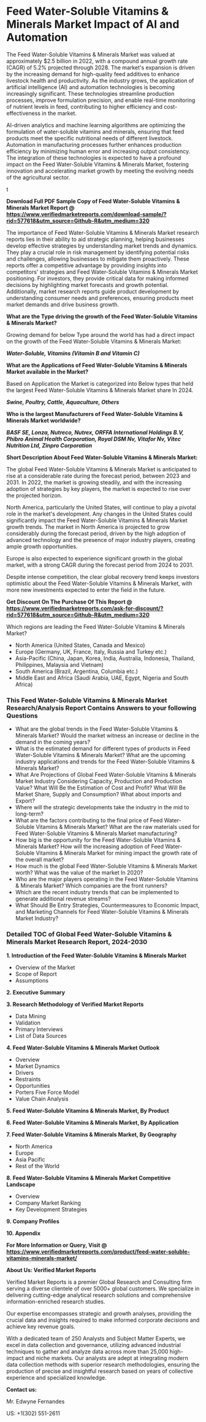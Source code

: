 <meta name="title" content="Global Feed Water-Soluble Vitamins & Minerals Market Impact of AI and Automation"><meta name="description" content="The Feed Water-Soluble Vitamins & Minerals Market was valued at approximately $2.5 billion in 2022, with a compound annual growth rate (CAGR) of 5.2% projected through"><meta name="title" content="Feed Water-Soluble Vitamins & Minerals Market Size, Share, Scope, Trends, Growth, Opportunities, Analysis, Forecast"><h1>Feed Water-Soluble Vitamins & Minerals Market Impact of AI and Automation</h1><p>The Feed Water-Soluble Vitamins & Minerals Market was valued at approximately $2.5 billion in 2022, with a compound annual growth rate (CAGR) of 5.2% projected through 2028. The market's expansion is driven by the increasing demand for high-quality feed additives to enhance livestock health and productivity. As the industry grows, the application of artificial intelligence (AI) and automation technologies is becoming increasingly significant. These technologies streamline production processes, improve formulation precision, and enable real-time monitoring of nutrient levels in feed, contributing to higher efficiency and cost-effectiveness in the market.</p><p>AI-driven analytics and machine learning algorithms are optimizing the formulation of water-soluble vitamins and minerals, ensuring that feed products meet the specific nutritional needs of different livestock. Automation in manufacturing processes further enhances production efficiency by minimizing human error and increasing output consistency. The integration of these technologies is expected to have a profound impact on the Feed Water-Soluble Vitamins & Minerals Market, fostering innovation and accelerating market growth by meeting the evolving needs of the agricultural sector.</p>t</p><p id="" class=""><strong>Download Full PDF Sample Copy of Feed Water-Soluble Vitamins & Minerals Market Report @ <a href="https://www.verifiedmarketreports.com/download-sample/?rid=577618&utm_source=Github-R&utm_medium=320" target="_blank">https://www.verifiedmarketreports.com/download-sample/?rid=577618&utm_source=Github-R&utm_medium=320</a></strong></p><p>The importance of&nbsp;Feed Water-Soluble Vitamins & Minerals Market research reports lies in their ability to aid strategic planning, helping businesses develop effective strategies by understanding market trends and dynamics. They play a crucial role in risk management by identifying potential risks and challenges, allowing businesses to mitigate them proactively. These reports offer a competitive advantage by providing insights into competitors' strategies and Feed Water-Soluble Vitamins & Minerals Market positioning. For investors, they provide critical data for making informed decisions by highlighting market forecasts and growth potential. Additionally, market research reports guide product development by understanding consumer needs and preferences, ensuring products meet market demands and drive business growth.</p><p><strong>What are the&nbsp;Type driving the growth of the Feed Water-Soluble Vitamins & Minerals Market?</strong></p><p id="" class="">Growing demand for below Type around the world has had a direct impact on the growth of the Feed Water-Soluble Vitamins & Minerals Market:</p><em><strong>Water-Soluble, Vitamins (Vitamin B and Vitamin C)</strong></em></p><strong>What are the&nbsp;Applications&nbsp;of Feed Water-Soluble Vitamins & Minerals Market available in the Market?</strong></p><p id="" class="">Based on Application the Market is categorized into Below types that held the largest Feed Water-Soluble Vitamins & Minerals Market share In 2024.</p><em><strong>Swine, Poultry, Cattle, Aquaculture, Others</strong></em></p><strong>Who is the largest Manufacturers of Feed Water-Soluble Vitamins & Minerals Market worldwide?</strong></p><p><em><strong>BASF SE, Lonza, Nutreco, Nutrex, ORFFA International Holdings B.V, Phibro Animal Health Corporation, Royal DSM Nv, Vitafor Nv, Vitec Nutrition Ltd, Zinpro Corporation</strong></em></p><p id="" class=""><strong>Short Description About Feed Water-Soluble Vitamins & Minerals Market:</strong></p><p>The global Feed Water-Soluble Vitamins & Minerals Market is anticipated to rise at a considerable rate during the forecast period, between 2023 and 2031. In 2022, the market is growing steadily, and with the increasing adoption of strategies by key players, the market is expected to rise over the projected horizon.</p><p>North America, particularly the United States, will continue to play a pivotal role in the market's development. Any changes in the United States could significantly impact the Feed Water-Soluble Vitamins & Minerals Market growth trends. The market in North America is projected to grow considerably during the forecast period, driven by the high adoption of advanced technology and the presence of major industry players, creating ample growth opportunities.</p><p>Europe is also expected to experience significant growth in the global market, with a strong CAGR during the forecast period from 2024 to 2031.</p><p>Despite intense competition, the clear global recovery trend keeps investors optimistic about the Feed Water-Soluble Vitamins & Minerals Market, with more new investments expected to enter the field in the future.</p><p id="" class=""><strong>Get Discount On The Purchase Of This Report @ <a href="https://www.verifiedmarketreports.com/ask-for-discount/?rid=577618&utm_source=Github-R&utm_medium=320" target="_blank">https://www.verifiedmarketreports.com/ask-for-discount/?rid=577618&utm_source=Github-R&utm_medium=320</a></strong></p>Which regions are leading the Feed Water-Soluble Vitamins & Minerals Market?</p><ul><li>North America (United States, Canada and Mexico)</li><li>Europe (Germany, UK, France, Italy, Russia and Turkey etc.)</li><li>Asia-Pacific (China, Japan, Korea, India, Australia, Indonesia, Thailand, Philippines, Malaysia and Vietnam)</li><li>South America (Brazil, Argentina, Columbia etc.)</li><li>Middle East and Africa (Saudi Arabia, UAE, Egypt, Nigeria and South Africa)</li></ul><h3 id="" class="">This Feed Water-Soluble Vitamins & Minerals Market Research/Analysis Report Contains Answers to your following Questions</h3><ul><li>What are the global trends in the Feed Water-Soluble Vitamins & Minerals Market? Would the market witness an increase or decline in the demand in the coming years?</li><li>What is the estimated demand for different types of products in Feed Water-Soluble Vitamins & Minerals Market? What are the upcoming industry applications and trends for the Feed Water-Soluble Vitamins & Minerals Market?</li><li>What Are Projections of Global Feed Water-Soluble Vitamins & Minerals Market Industry Considering Capacity, Production and Production Value? What Will Be the Estimation of Cost and Profit? What Will Be Market Share, Supply and Consumption? What about imports and Export?</li><li>Where will the strategic developments take the industry in the mid to long-term?</li><li>What are the factors contributing to the final price of Feed Water-Soluble Vitamins & Minerals Market? What are the raw materials used for Feed Water-Soluble Vitamins & Minerals Market manufacturing?</li><li>How big is the opportunity for the Feed Water-Soluble Vitamins & Minerals Market? How will the increasing adoption of Feed Water-Soluble Vitamins & Minerals Market for mining impact the growth rate of the overall market?</li><li>How much is the global Feed Water-Soluble Vitamins & Minerals Market worth? What was the value of the market In 2020?</li><li>Who are the major players operating in the Feed Water-Soluble Vitamins & Minerals Market? Which companies are the front runners?</li><li>Which are the recent industry trends that can be implemented to generate additional revenue streams?</li><li>What Should Be Entry Strategies, Countermeasures to Economic Impact, and Marketing Channels for Feed Water-Soluble Vitamins & Minerals Market Industry?</li></ul><h3 id="" class="">Detailed TOC of Global Feed Water-Soluble Vitamins & Minerals Market Research Report, 2024-2030</h3><p id="" class=""><strong>1. Introduction of the Feed Water-Soluble Vitamins & Minerals Market</strong></p><ul><li>Overview of the Market</li><li>Scope of Report</li><li>Assumptions</li></ul><p id="" class=""><strong>2. Executive Summary</strong></p><p id="" class=""><strong>3. Research Methodology of Verified Market Reports</strong></p><ul><li>Data Mining</li><li>Validation</li><li>Primary Interviews</li><li>List of Data Sources</li></ul><p id="" class=""><strong>4. Feed Water-Soluble Vitamins & Minerals Market Outlook</strong></p><ul><li>Overview</li><li>Market Dynamics</li><li>Drivers</li><li>Restraints</li><li>Opportunities</li><li>Porters Five Force Model</li><li>Value Chain Analysis</li></ul><p id="" class=""><strong>5. Feed Water-Soluble Vitamins & Minerals Market, By Product</strong></p><p id="" class=""><strong>6. Feed Water-Soluble Vitamins & Minerals Market, By Application</strong></p><p id="" class=""><strong>7. Feed Water-Soluble Vitamins & Minerals Market, By Geography</strong></p><ul><li>North America</li><li>Europe</li><li>Asia Pacific</li><li>Rest of the World</li></ul><p id="" class=""><strong>8. Feed Water-Soluble Vitamins & Minerals Market Competitive Landscape</strong></p><ul><li>Overview</li><li>Company Market Ranking</li><li>Key Development Strategies</li></ul><p id="" class=""><strong>9. Company Profiles</strong></p><p id="" class=""><strong>10. Appendix</strong></p><p id="" class=""><strong>For More Information or Query, Visit @ <a href="https://www.verifiedmarketreports.com/product/feed-water-soluble-vitamins-minerals-market/" target="_blank">https://www.verifiedmarketreports.com/product/feed-water-soluble-vitamins-minerals-market/</a></strong></p><p id="" class=""><strong>About Us: Verified Market Reports</strong></p><p id="" class="">Verified Market Reports is a premier Global Research and Consulting firm serving a diverse clientele of over 5000+ global customers. We specialize in delivering cutting-edge analytical research solutions and comprehensive information-enriched research studies.</p><p id="" class="">Our expertise encompasses strategic and growth analyses, providing the crucial data and insights required to make informed corporate decisions and achieve key revenue goals.</p><p id="" class="">With a dedicated team of 250 Analysts and Subject Matter Experts, we excel in data collection and governance, utilizing advanced industrial techniques to gather and analyze data across more than 25,000 high-impact and niche markets. Our analysts are adept at integrating modern data collection methods with superior research methodologies, ensuring the production of precise and insightful research based on years of collective experience and specialized knowledge.</p><p id="" class=""><strong>Contact us:</strong></p><p id="" class="">Mr. Edwyne Fernandes</p><p id="" class="">US: +1(302) 551-2611</p>